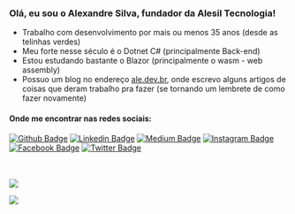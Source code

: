### Olá, eu sou o Alexandre Silva, fundador da Alesil Tecnologia!

* Trabalho com desenvolvimento por mais ou menos 35 anos (desde as telinhas verdes)
* Meu forte nesse século é o Dotnet C# (principalmente Back-end)
* Estou estudando bastante o Blazor (principalmente o wasm - web assembly)
* Possuo um blog no endereço [ale.dev.br](https://ale.dev.br), onde escrevo alguns artigos de coisas que deram trabalho pra fazer (se tornando um lembrete de como fazer novamente)

#### Onde me encontrar nas redes sociais:
[![Github Badge](https://img.shields.io/badge/-Github-000?style=flat-square&logo=Github&logoColor=white&link=https://github.com/aledevbr)](https://github.com/aledevbr)
[![Linkedin Badge](https://img.shields.io/badge/-LinkedIn-blue?style=flat-square&logo=Linkedin&logoColor=white&link=https://www.linkedin.com/in/aledevbr/)](https://www.linkedin.com/in/aledevbr/)
[![Medium Badge](https://img.shields.io/badge/-Medium-000000?style=flat-square&labelColor=000000&logo=medium&logoColor=white&link=https://medium.com/@aledevbr)](https://medium.com/@aledevbr)
[![Instagram Badge](https://img.shields.io/badge/-Instagram-C13584?style=flat-square&labelColor=C13584&logo=instagram&logoColor=white&link=https://www.instagram.com/aledevbr/)](https://www.instagram.com/aledevbr/)
[![Facebook Badge](https://img.shields.io/badge/-Facebook-blue?style=flat-square&labelColor=blue&logo=facebook&logoColor=white&link=https://www.facebook.com/aledevbr/)](https://www.facebook.com/aledevbr/)
[![Twitter Badge](https://img.shields.io/badge/-Twitter-blue?style=flat-square&labelColor=blue&logo=twitter&logoColor=white&link=https://twitter.com/aledevbr)](https://twitter.com/aledevbr)
<br/>
<br/>
<br/>
<p align="justify">
  <img align="center" src="https://github-readme-stats.vercel.app/api?username=aledevbr&count_private=true&show_icons=true&include_all_commits=true&theme=blue-green" />
</p>
<p align="justify">
  <img align="center" src="https://github-readme-stats.vercel.app/api/top-langs?username=aledevbr&layout=default&count_private=true&langs_count=10&show_icons=true&include_all_commits=true&theme=blue-green" />
</p>


<!--
**aledevbr/aledevbr** is a ✨ _special_ ✨ repository because its `README.md` (this file) appears on your GitHub profile.

Here are some ideas to get you started:

- 🔭 I’m currently working on ...
- 🌱 I’m currently learning ...
- 👯 I’m looking to collaborate on ...
- 🤔 I’m looking for help with ...
- 💬 Ask me about ...
- 📫 How to reach me: ...
- 😄 Pronouns: ...
- ⚡ Fun fact: ...
-->
